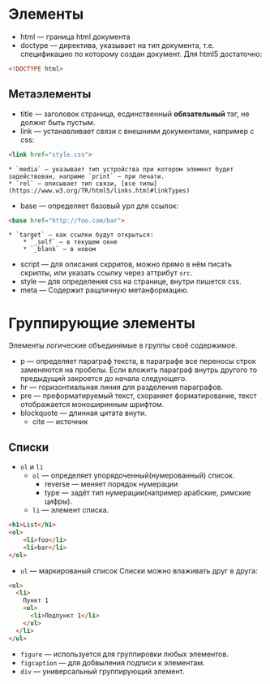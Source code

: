 # Элементы

* html — граница html документа
* doctype — директива, указывает на тип документа, т.е. спецификацию по которому создан документ.
Для html5 достаточно:
```html
<!DOCTYPE html>
```

## Метаэлементы

* title — заголовок страница, есдинственный **обязательный** тэг, не должнг быть пустым.
* link — устанавливает связи с внешними документами, например с css:
```html
<link href="style.css">
```
    * `media` — указывает тип устройства при котором элемент будет задействован, наприме `print` — при печати.
    * `rel` — описывает тип связи, [все типы](https://www.w3.org/TR/html5/links.html#linkTypes)
* base — определяет базовый урл для ссылок:
```HTML
<base href="http://foo.com/bar">
```
    * `target` — как ссылки будут открыться:
        * `_self` — в текущем окне
        * `_blank` — в новом 
* script — для описания скрритов, можно прямо в нём писать скрипты, или указать ссылку через аттрибут `src`.
* style — для определения css на странице, внутри пишется css.
* meta — Содержит ращличную метанформацию.

# Группирующие элементы

Элементы логические объединямые в группы своё содержимое.

* p — определяет параграф текста, в параграфе все переносы строк заменяются на пробелы.
Если вложить параграф внутрь другого то предыдущий закроется до начала следующего.
* hr — горизонтиальная линия для разделения параграфов.
* pre — преформатируемый текст, схораняет форматирование, текст отображается моноширинным шрифтом.
* blockquote — длинная цитата внути.
    * cite — источник

## Списки

* `ol` и `li`
    * `ol` — определяет упорядоченный(нумерованный) список.
        * reverse — меняет порядок нумерации
        * type — задёт тип нумерации(например арабские, римские цифры).
    * `li` — элемент списка.
```HTML
<h1>List</h1>
<ol>
    <li>foo</li>
    <li>bar</li>
</ol>
```
* `ul` — маркированый список
Списки можно влаживать друг в друга:
```HTML
<ul>
  <li>
    Пункт 1
    <ul>
      <li>Подпункт 1</li>
    </ul>
  </li>
</ul>
```
* `figure` — используется для группировки любых элементов.
* `figcaption` — для добвыления подписи к элементам.
* `div` — универсальный группирующий элемент.